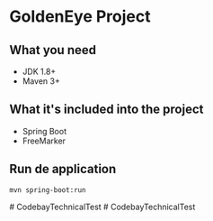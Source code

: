 # GoldenEye Project

## What you need

-   JDK 1.8+
-   Maven 3+

## What it's included into the project

- Spring Boot
- FreeMarker

## Run de application

    mvn spring-boot:run

#   C o d e b a y T e c h n i c a l T e s t  
 #   C o d e b a y T e c h n i c a l T e s t  
 